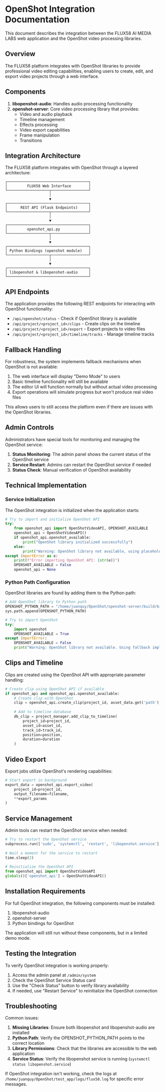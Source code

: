# OpenShot Integration Documentation

This document describes the integration between the FLUX58 AI MEDIA LABS web application and the OpenShot video processing libraries.

## Overview

The FLUX58 platform integrates with OpenShot libraries to provide professional video editing capabilities, enabling users to create, edit, and export video projects through a web interface.

## Components

1. **libopenshot-audio**: Handles audio processing functionality
2. **openshot-server**: Core video processing library that provides:
   - Video and audio playback
   - Timeline management
   - Effects processing
   - Video export capabilities
   - Frame manipulation
   - Transitions

## Integration Architecture

The FLUX58 platform integrates with OpenShot through a layered architecture:

```
┌─────────────────────────────────────┐
│         FLUX58 Web Interface        │
└───────────────────┬─────────────────┘
                    │
                    ▼
┌─────────────────────────────────────┐
│      REST API (Flask Endpoints)     │
└───────────────────┬─────────────────┘
                    │
                    ▼
┌─────────────────────────────────────┐
│         openshot_api.py             │
└───────────────────┬─────────────────┘
                    │
                    ▼
┌─────────────────────────────────────┐
│ Python Bindings (openshot module)   │
└───────────────────┬─────────────────┘
                    │
                    ▼
┌─────────────────────────────────────┐
│ libopenshot & libopenshot-audio     │
└─────────────────────────────────────┘
```

## API Endpoints

The application provides the following REST endpoints for interacting with OpenShot functionality:

- `/api/openshot/status` - Check if OpenShot library is available
- `/api/project/<project_id>/clips` - Create clips on the timeline
- `/api/project/<project_id>/export` - Export projects to video files
- `/api/project/<project_id>/timeline/tracks` - Manage timeline tracks

## Fallback Handling

For robustness, the system implements fallback mechanisms when OpenShot is not available:

1. The web interface will display "Demo Mode" to users
2. Basic timeline functionality will still be available 
3. The editor UI will function normally but without actual video processing
4. Export operations will simulate progress but won't produce real video files

This allows users to still access the platform even if there are issues with the OpenShot libraries.

## Admin Controls

Administrators have special tools for monitoring and managing the OpenShot service:

1. **Status Monitoring**: The admin panel shows the current status of the OpenShot service
2. **Service Restart**: Admins can restart the OpenShot service if needed
3. **Status Check**: Manual verification of OpenShot availability

## Technical Implementation

### Service Initialization

The OpenShot integration is initialized when the application starts:

```python
# Try to import and initialize OpenShot API
try:
    from openshot_api import OpenShotVideoAPI, OPENSHOT_AVAILABLE
    openshot_api = OpenShotVideoAPI()
    if openshot_api.openshot_available:
        print("OpenShot library initialized successfully")
    else:
        print("Warning: OpenShot library not available, using placeholder implementation")
except ImportError as e:
    print(f"Error importing OpenShot API: {str(e)}")
    OPENSHOT_AVAILABLE = False
    openshot_api = None
```

### Python Path Configuration

OpenShot libraries are found by adding them to the Python path:

```python
# Add OpenShot library to Python path
OPENSHOT_PYTHON_PATH = "/home/juanquy/OpenShot/openshot-server/build/bindings/python"
sys.path.append(OPENSHOT_PYTHON_PATH)

# Try to import OpenShot
try:
    import openshot
    OPENSHOT_AVAILABLE = True
except ImportError:
    OPENSHOT_AVAILABLE = False
    print("Warning: OpenShot library not available. Using fallback implementation.")
```

## Clips and Timeline

Clips are created using the OpenShot API with appropriate parameter handling:

```python
# Create clip using OpenShot API if available
if openshot_api and openshot_api.openshot_available:
    # Create clip with OpenShot
    clip = openshot_api.create_clip(project_id, asset_data.get('path'), start_time, end_time)
            
    # Add to timeline database
    db_clip = project_manager.add_clip_to_timeline(
        project_id=project_id,
        asset_id=asset_id,
        track_id=track_id,
        position=position,
        duration=duration
    )
```

## Video Export

Export jobs utilize OpenShot's rendering capabilities:

```python
# Start export in background
export_data = openshot_api.export_video(
    project_id=project_id,
    output_filename=filename,
    **export_params
)
```

## Service Management

Admin tools can restart the OpenShot service when needed:

```python
# Try to restart the OpenShot service
subprocess.run(['sudo', 'systemctl', 'restart', 'libopenshot.service'], check=True)
        
# Wait a moment for the service to restart
time.sleep(2)
        
# Reinitialize the OpenShot API
from openshot_api import OpenShotVideoAPI
globals()['openshot_api'] = OpenShotVideoAPI()
```

## Installation Requirements

For full OpenShot integration, the following components must be installed:

1. libopenshot-audio
2. openshot-server
3. Python bindings for OpenShot

The application will still run without these components, but in a limited demo mode.

## Testing the Integration

To verify OpenShot integration is working properly:

1. Access the admin panel at `/admin/system`
2. Check the OpenShot Service Status card
3. Use the "Check Status" button to verify library availability
4. If needed, use "Restart Service" to reinitialize the OpenShot connection

## Troubleshooting

Common issues:

1. **Missing Libraries**: Ensure both libopenshot and libopenshot-audio are installed
2. **Python Path**: Verify the OPENSHOT_PYTHON_PATH points to the correct location
3. **Library Permissions**: Check that the libraries are accessible to the web application
4. **Service Status**: Verify the libopenshot service is running (`systemctl status libopenshot.service`)

If OpenShot integration isn't working, check the logs at `/home/juanquy/OpenShot/test_app/logs/flux58.log` for specific error messages.